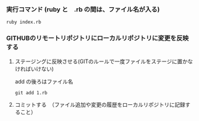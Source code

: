### 実行コマンド (ruby と　.rb の間は、ファイル名が入る)
```
ruby index.rb
```

### GITHUBのリモートリポジトリにローカルリポジトリに変更を反映する
1. ステージングに反映させる(GITのルールで一度ファイルをステージに置かなければいけない)
   
    add の後ろはファイル名
    ```
    git add 1.rb

    ```
2. コミットする　（ファイル追加や変更の履歴をローカルリポジトリに記録すること）

